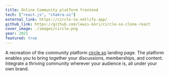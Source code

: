 ```yaml
---
title: Online Community platform frontend
tech: ["react.js", "chakra-ui"]
external_link: https://circle-so.netlify.app/
github_link: https://github.com/lewis-kori/circle-so-clone-react
cover_image: ./images/circle.png
year: 2021
featured: true
---
```


A recreation of the community platform [circle.so](https://circle.so) landing page. The platform enables you to bring together your discussions, memberships, and content.
Integrate a thriving community wherever your audience is, all under your own brand.
